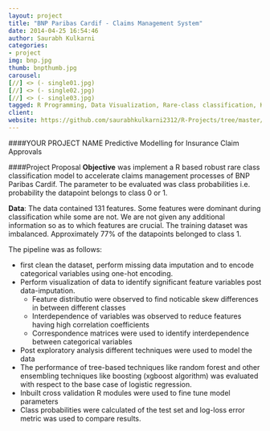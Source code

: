 ```yaml
---
layout: project
title: "BNP Paribas Cardif - Claims Management System"
date: 2014-04-25 16:54:46
author: Saurabh Kulkarni
categories:
- project
img: bnp.jpg
thumb: bnpthumb.jpg
carousel:
[//] <> (- single01.jpg)
[//] <> (- single02.jpg)
[//] <> (- single03.jpg)
tagged: R Programming, Data Visualization, Rare-class classification, Kaggle
client: 
website: https://github.com/saurabhkulkarni2312/R-Projects/tree/master/BNP-Paribas-Claims-Management
---
```

####YOUR PROJECT NAME
Predictive Modelling for Insurance Claim Approvals

####Project Proposal
**Objective** was implement a R based robust rare class classification model to accelerate claims management processes of BNP Paribas Cardif. The parameter to be evaluated was class probabilities i.e. probability the datapoint belongs to class 0 or 1. 

**Data**: The data contained 131 features. Some features were dominant during classification while some are not. We are not given any additional information so as to which features are crucial. The training dataset was imbalanced. Approximately 77% of the datapoints belonged to class 1.

The pipeline was as follows: 
- first clean the dataset, perform missing data imputation and to encode categorical variables using one-hot encoding. 
- Perform visualization of data to identify significant feature variables post data-imputation.
    - Feature distributio  were observed to find noticable skew differences in between different classes
    - Interdependence of variables was observed to reduce features having high correlation coefficients
    - Correspondence matrices were used to identify interdependence between categorical variables
- Post exploratory analysis different techniques were used to model the data
- The performance of tree-based techniques like random forest and other ensembling techniques like boosting (xgboost algorithm) was evaluated with respect to the base case of logistic regression. 
- Inbuilt cross validation R modules were used to fine tune model parameters
- Class probabilities were calculated of the test set and log-loss error metric was used to compare results.